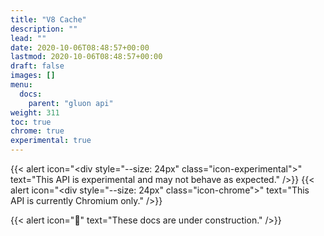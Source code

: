 ```yaml
---
title: "V8 Cache"
description: ""
lead: ""
date: 2020-10-06T08:48:57+00:00
lastmod: 2020-10-06T08:48:57+00:00
draft: false
images: []
menu:
  docs:
    parent: "gluon api"
weight: 311
toc: true
chrome: true
experimental: true
---
```


{{< alert icon="<div style=\"--size: 24px\" class=\"icon-experimental\"></div>" text="This API is experimental and may not behave as expected." />}}
{{< alert icon="<div style=\"--size: 24px\" class=\"icon-chrome\"></div>" text="This API is currently Chromium only." />}}

{{< alert icon="🚧" text="These docs are under construction." />}}
